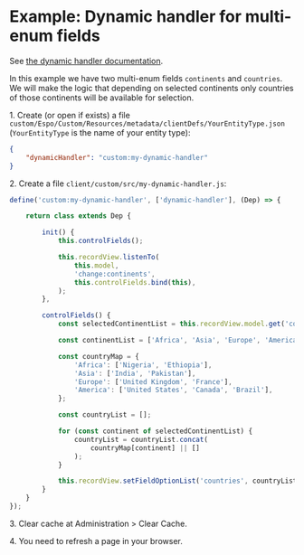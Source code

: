 # Example: Dynamic handler for multi-enum fields

See [the dynamic handler documentation](../dynamic-handler.md).

In this example we have two multi-enum fields `continents` and `countries`. We will make the logic that depending on selected continents only countries of those continents will be available for selection.

1\. Create (or open if exists) a file `custom/Espo/Custom/Resources/metadata/clientDefs/YourEntityType.json` (`YourEntityType` is the name of your entity type):

```json
{
    "dynamicHandler": "custom:my-dynamic-handler"
}
```

2\. Create a file `client/custom/src/my-dynamic-handler.js`:

```js
define('custom:my-dynamic-handler', ['dynamic-handler'], (Dep) => {

    return class extends Dep {

        init() {
            this.controlFields();

            this.recordView.listenTo(
                this.model,
                'change:continents',
                this.controlFields.bind(this),
            );
        },

        controlFields() {
            const selectedContinentList = this.recordView.model.get('continents') || [];

            const continentList = ['Africa', 'Asia', 'Europe', 'America'];

            const countryMap = {
                'Africa': ['Nigeria', 'Ethiopia'],
                'Asia': ['India', 'Pakistan'],
                'Europe': ['United Kingdom', 'France'],
                'America': ['United States', 'Canada', 'Brazil'],
            };

            const countryList = [];

            for (const continent of selectedContinentList) {
                countryList = countryList.concat(
                    countryMap[continent] || []
                );
            }

            this.recordView.setFieldOptionList('countries', countryList);
        }
    }
});
```

3\. Clear cache at Administration > Clear Cache.

4\. You need to refresh a page in your browser.
